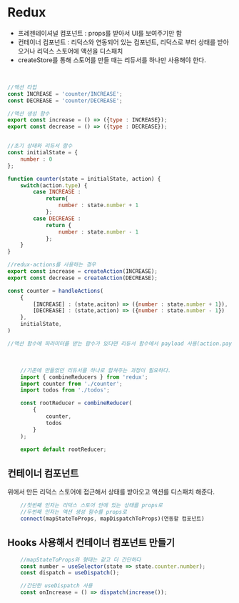 # Redux
  - 프레젠테이셔널 컴포넌트 : props를 받아서 UI를 보여주기만 함 <br>
  - 컨테이너 컴포넌트 : 리덕스와 연동되어 있는 컴포넌트, 리덕스로 부터 상태를 받아오거나          리덕스 스토어에 액션을 디스패치
  - createStore를 통해 스토어를 만들 때는 리듀서를 하나만 사용해야 한다.

<br>

```js
//액션 타입
const INCREASE = 'counter/INCREASE';
const DECREASE = 'counter/DECREASE';

//액션 생성 함수
export const increase = () => ({type : INCREASE});
export const decrease = () => ({type : DECREASE});


//초기 상태와 리듀서 함수
const initialState = {
    number : 0
};

function counter(state = initialState, action) {
    switch(action.type) {
        case INCREASE : 
            return{
                number : state.number + 1
            };
        case DECREASE :
            return {
                number : state.number - 1
            };
    }
}

//redux-actions를 사용하는 경우
export const increase = createAction(INCREASE);
export const decrease = createAction(DECREASE);

const counter = handleActions(
    {
        [INCREASE] : (state,aciton) => ({number : state.number + 1}),
        [DECREASE] : (state,action) => ({number : state.number - 1})
    },
    initialState,
)

//액션 함수에 파라미터를 받는 함수가 있다면 리듀서 함수에서 payload 사용(action.payload)
```

<br>

```js
    //기존에 만들었던 리듀서를 하나로 합쳐주는 과정이 필요하다.
    import { combineReducers } from 'redux';
    import counter from './counter';
    import todos from './todos';

    const rootReducer = combineReducer(
        {
            counter,
            todos
        }
    );

    export default rootReducer;
```


## 컨테이너 컴포넌트
위에서 만든 리덕스 스토어에 접근해서 상태를 받아오고 액션를 디스패치 해준다.
```js
    //첫번째 인자는 리덕스 스토어 안에 있는 상태를 props로
    //두번째 인자는 액션 생성 함수를 props로
    connect(mapStateToProps, mapDispatchToProps)(연동할 컴포넌트)
```


## Hooks 사용해서 컨테이너 컴포넌트 만들기
```js
    //mapStateToProps와 형태는 같고 더 간단하다
    const number = useSelector(state => state.counter.number);
    const dispatch = useDispatch();

    //간단한 useDispatch 사용
    const onIncrease = () => dispatch(increase());
```

